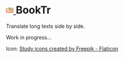 <h1><a href="https://github.com/aceberg/BookTr">
    <img src="https://raw.githubusercontent.com/aceberg/BookTr/main/assets/logo.png" width="20" />
</a>BookTr</h1>

Translate long texts side by side.

Work in progress...

Icon:
<a href="https://www.flaticon.com/free-icons/study" title="study icons">Study icons created by Freepik - Flaticon</a>
